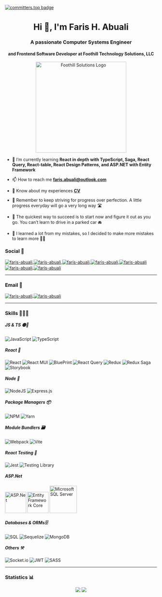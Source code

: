 [![committers.top badge](https://user-badge.committers.top/palestine_public/Faris-Abuali.svg)](https://user-badge.committers.top/palestine_public/Faris-Abuali)

<h1 align="center">Hi 👋, I'm Faris H. Abuali</h1>
<h3 align="center">A passionate Computer Systems Engineer</h3>
<h4 align="center">and Frontend Software Developer at Foothill Technology Solutions, LLC</h4>

<div align="center">
  <a href="https://www.foothillsolutions.com/">
    <img 
      src="https://user-images.githubusercontent.com/54215462/198722458-9f2a5a76-2047-41e3-80bb-f5b431391a6f.png"
      alt="Foothill Solutions Logo"
      width="300px"
      height="300px"
    />
  </a>
</div>

- 🌱 I’m currently learning **React in depth with TypeScript,
  Saga, React Query, React-table, React Design Patterns, and ASP.NET with Entity Framework**

- 📫 How to reach me **faris.abuali@outlook.com**

- 📄 Know about my experiences [**CV**](https://docs.google.com/document/d/1nWyAUmwtBSLW17Kptg66yv_q14JXj-47/edit?usp=sharing&ouid=101911150244059699323&rtpof=true&sd=true)

- 💬 Remember to keep striving for progress over perfection. A little progress everyday will go a very long way 🛣️
- 💬 The quickest way to succeed is to start now and figure it out as you go. You can’t learn to drive in a parked car 🚘
- 💬 I learned a lot from my mistakes, so I decided to make more mistakes to learn more 😶‍🌫️

<!-- ----------- Start How to Connect ----------- -->
<h3 align="left">Social 🦜</h3>
<p align="left">
<a 
href="https://linkedin.com/in/faris-abuali" 
target="blank">
  <img 
    align="center" 
    src="https://img.shields.io/badge/LinkedIn-0077B5?style=for-the-badge&logo=linkedin&logoColor=white"
    alt="faris-abuali" 
   />
</a>
<a 
href="https://www.facebook.com/Faris.H.Abuali/" 
target="blank">
  <img 
    align="center" 
    src="https://img.shields.io/badge/Facebook-1877F2?style=for-the-badge&logo=facebook&logoColor=white"
    alt="faris-abuali" 
   />
</a>
<a 
href="https://www.youtube.com/channel/UCnyRDZ9n_X0SzMb-TGiqtXQ" 
target="blank">
  <img 
    align="center" 
    src="https://img.shields.io/badge/-youtube-FF0000?logo=youtube&logoColor=white&style=for-the-badge"
    alt="faris-abuali" 
   />
</a>
<a 
href="https://dev.to/farisabuali" 
target="blank">
  <img 
    align="center" 
    src="https://img.shields.io/badge/dev.to-0A0A0A?logo=dev.to&logoColor=white&style=for-the-badge"
    alt="faris-abuali" 
   />
</a>
<a 
href="https://www.researchgate.net/profile/Faris-H-Abuali" 
target="blank">
  <img 
    align="center" 
    src="https://img.shields.io/badge/-Research%20Gate-00ccbb?logo=researchgate&logoColor=white&style=for-the-badge"
    alt="faris-abuali" 
   />
</a>
<a 
href="https://www.reddit.com/user/Fairs-Abuali" 
target="blank">
  <img 
    align="center" 
    src="https://img.shields.io/badge/-Reddit-FF4500?logo=reddit&logoColor=white&style=for-the-badge"
    alt="faris-abuali" 
   />
</a>
<a 
href="https://gitlab.com/Faris-Abuali" 
target="blank">
  <img 
    align="center" 
    src="https://img.shields.io/badge/-GitLab-black?logo=gitlab&logoColor=white&style=for-the-badge"
    alt="faris-abuali" 
   />
</a>
<!-- ----------- End Social ----------- -->

<hr />

<!-- ----------- Start Email ----------- -->
<h3 align="left">Email 📩</h3>
<a 
href="mailto:Faris-Abuali@outlook.com" 
target="blank">
  <img 
    align="center" 
    src="https://img.shields.io/badge/Outlook-0078D4?logo=microsoft-outlook&logoColor=white&style=for-the-badge"
    alt="faris-abuali" 
   />
</a>
<a 
href="mailto:flawless.faris@gmail.com" 
target="blank">
  <img 
    align="center" 
    src="https://img.shields.io/badge/Gmail-D14836?logo=gmail&logoColor=white&style=for-the-badge"
    alt="faris-abuali" 
   />
</a>
<!-- ----------- End Email ----------- -->

<hr />

<!-- ----------- Start Languages and Tools ----------- -->

### Skills 🤹🏻‍♂️

##### JS & TS 🟡🔵

![JavaScript](https://img.shields.io/badge/JavaScript-F7DF1E?style=for-the-badge&logo=javascript&logoColor=black)
![TypeScript](https://img.shields.io/badge/-Typescript-3178c6?logo=typescript&logoColor=white&style=for-the-badge)

##### React 💙

![React](https://img.shields.io/badge/-React-61dbfb?logo=react&logoColor=black&style=for-the-badge)
![React MUI](https://img.shields.io/badge/-MUI-007FFF?logo=mui&color=blue&logoColor=white&style=for-the-badge)
![BluePrint](https://img.shields.io/badge/-BluePrint-31b3e9?logo=blueprint&logoColor=white&style=for-the-badge)
![React Query](https://img.shields.io/badge/-react%20query-ff4154?logo=reactquery&logoColor=white&style=for-the-badge)
![Redux](https://img.shields.io/badge/-redux-764abc?logo=redux&logoColor=white&style=for-the-badge)
![Redux Saga](https://img.shields.io/badge/-Redux_Saga-89D96D?logo=redux%20saga&logoColor=black&style=for-the-badge)
![Storybook](https://img.shields.io/badge/-storybook-ff528c?logo=storybook&logoColor=white&style=for-the-badge)

##### Node 💚

![NodeJS](https://img.shields.io/badge/node.js-6DA55F?style=for-the-badge&logo=node.js&logoColor=white)
![Express.js](https://img.shields.io/badge/express.js-%23404d59.svg?style=for-the-badge&logo=express&logoColor=%2361DAFB)

##### Package Managers 📦

![NPM](https://img.shields.io/badge/-npm-lightgrey?logo=npm&logoColor=white&style=for-the-badge)
![Yarn](https://img.shields.io/badge/-yarn-steelblue?logo=yarn&logoColor=white&style=for-the-badge)

##### Module Bundlers 🗃️

![Webpack](https://img.shields.io/badge/-webpack-8ed5fa?logo=webpack&logoColor=1c78c0&style=for-the-badge)
![Vite](https://img.shields.io/badge/-vite-BB36FE?logo=vite&logoColor=white&style=for-the-badge)

##### React Testing 🧪

![Jest](https://img.shields.io/badge/-jest-99415b?logo=jest&logoColor=white&style=for-the-badge)
![Testing Library](https://img.shields.io/badge/-Testing%20Library-fc4544?logo=testinglibrary&logoColor=white&style=for-the-badge)

##### ASP.Net
<img 
  src="https://github.com/Faris-Abuali/Faris-Abuali/assets/54215462/d77d16a5-0db6-405e-b537-c15e916f2ebb"
  alt="ASP.Net"
  width="70px"
  height="70px"
/>
<img 
  src="https://github.com/Faris-Abuali/Faris-Abuali/assets/54215462/5c3513b0-ccfb-475a-bd88-52e627773266"
  alt="Entity Framework Core"
  width="70px"
  height="70px"
/>
<img 
  src="https://logowik.com/content/uploads/images/microsoft-sql-server4529.jpg"
  alt="Microsoft SQL Server"
  width="90px"
  height="90px"
/>

##### Databases & ORMs🗄️

![SQL](https://img.shields.io/badge/-sql-black?logo=database&logoColor=white&style=for-the-badge)
![Sequelize](https://img.shields.io/badge/Sequelize-52B0E7?style=for-the-badge&logo=Sequelize&logoColor=white)
![MongoDB](https://img.shields.io/badge/MongoDB-%234ea94b.svg?style=for-the-badge&logo=mongodb&logoColor=white)

##### Others ⚒️

![Socket.io](https://img.shields.io/badge/Socket.io-black?logo=socket.io&badgeColor=010101&style=for-the-badge)
![JWT](https://img.shields.io/badge/JWT-black?logo=JSON%20web%20tokens&style=for-the-badge)
![SASS](https://img.shields.io/badge/SASS-hotpink.svg?logo=SASS&logoColor=white&style=for-the-badge)

<!-- ----------- End Languages and Tools ----------- -->

<hr />

### Statistics 📊

<!--  Stats -->
<p align="center">
  <img src="https://github-readme-stats.vercel.app/api?username=faris-abuali&show_icons=true&theme=dracula" />
  <img src="https://github-readme-streak-stats.herokuapp.com/?user=faris-abuali&theme=dracula" />
</p>

<!-- <hr /> -->
<!--  Profile Views -->
<!--  
<p align="center"> <img width="250px" src="https://komarev.com/ghpvc/?username=faris-abuali&color=ff69b4&style=flat-square&label=Faris%27s+profile+views" alt="faris-abuali-profile-views" /> </p>
-->
